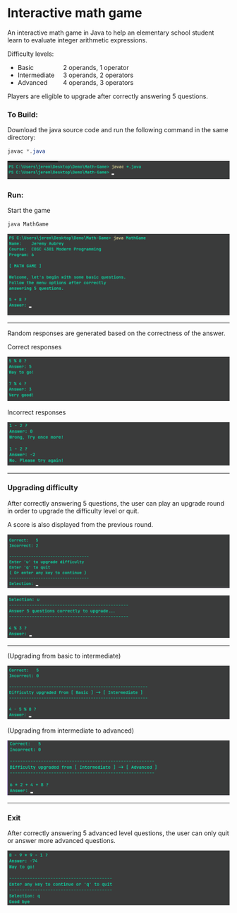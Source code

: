 # Interactive math game

An interactive math game in Java to help an elementary school
student learn to evaluate integer arithmetic expressions.

Difficulty levels:

- Basic &nbsp;&nbsp;&nbsp;&nbsp;&nbsp;&nbsp;&nbsp;&nbsp;&nbsp;&nbsp;&nbsp;&nbsp;&nbsp;&nbsp;&nbsp;&nbsp;2 operands, 1 operator
- Intermediate &nbsp;&nbsp;&nbsp;&nbsp;3 operands, 2 operators
- Advanced &nbsp;&nbsp;&nbsp;&nbsp;&nbsp;&nbsp;&nbsp;&nbsp;4 operands, 3 operators 

Players are eligible to upgrade after correctly answering 5 questions.

### To Build:
Download the java source code and run the following command in the same directory:
```powershell
javac *.java
```
![Screenshot](docs/images/compile.png)

### Run:
Start the game

```powershell
java MathGame
```

![Screenshot](docs/images/start.png)

--- 

Random responses are generated based on the correctness of the answer.

Correct responses

![Screenshot](docs/images/correct.png)

Incorrect responses

![Screenshot](docs/images/incorrect.png)

--- 

### Upgrading difficulty 

After correctly answering 5 questions, the user can play an upgrade 
round in order to upgrade the difficulty level or quit.

A score is also displayed from the previous round.

![Screenshot](docs/images/upgrade_quit.png)

![Screenshot](docs/images/upgrade_round.png)

---

(Upgrading from basic to intermediate)

![Screenshot](docs/images/upgraded.png)

(Upgrading from intermediate to advanced)

![Screenshot](docs/images/upgraded_2.png)

---

### Exit 

After correctly answering 5 advanced level questions, the 
user can only quit or answer more advanced questions.

![Screenshot](docs/images/quit.png)